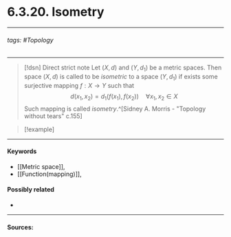 # 6.3.20. Isometry
***
###### tags: #Topology  
***
>[!dsn] Direct strict note
>Let $(X,d)$ and $(Y,d_{1})$ be a metric spaces. Then space $(X,d)$ is called to be *isometric* to a space $(Y,d_{1})$ if exists some surjective mapping $f:X\to Y$ such that $$d(x_{1},x_{2})=d_{1}(f(x_{1}),f(x_{2}))\quad\forall x_{1},x_{2}\in X$$ Such mapping is called *isometry*.^[Sidney A. Morris - "Topology without tears" c.155]

>[!example] 
>
***
#### Keywords
- [[Metric space]],
- [[Function(mapping)]],
#### Possibly related
- 
***
#### Sources: